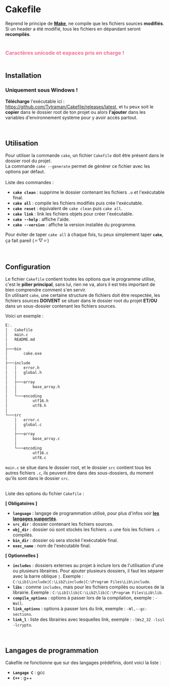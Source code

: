 # Cakefile

Reprend le principe de [**Make**](https://fr.wikipedia.org/wiki/Make), ne compile que les fichiers sources **modifiés**. Si un header a été modifié, tous les fichiers en dépandant seront **recompilés**.<br><br>
### <span style="color:#f56e92">**Caractères unicode et espaces pris en charge !**</span><br><br>
## Installation
### Uniquement sous Windows !
**Télécharge** l'exécutable ici : https://github.com/Tytraman/Cakefile/releases/latest, et tu peux soit le **copier** dans le dossier root de ton projet ou alors **l'ajouter** dans les variables d'environnement système pour y avoir accès partout.

<br>

## Utilisation
Pour utiliser la commande `cake`, un fichier `Cakefile` doit être présent dans le dossier root du projet.<br>
La commande `cake --generate` permet de générer ce fichier avec les options par défaut.<br><br>
Liste des commandes :

- **`cake clean`** : supprime le dossier contenant les fichiers `.o` et l'exécutable final.
- **`cake all`** : compile les fichiers modifiés puis crée l'exécutable.
- **`cake reset`** : équivalent de `cake clean` puis `cake all`.
- **`cake link`** : link les fichiers objets pour créer l'exécutable.
- **`cake --help`** : affiche l'aide.
- **`cake --version`** : affiche la version installée du programme.

Pour éviter de taper `cake all` à chaque fois, tu peux simplement taper **`cake`**, ça fait pareil (〃▽〃)

<br>

## Configuration
Le fichier `Cakefile` contient toutes les options que le programme utilise, c'est le **pilier principal**, sans lui, rien ne va, alors il est très important de bien comprendre comment s'en servir.<br>
En utilisant `cake`, une certaine structure de fichiers doit être respectée, les fichiers sources **DOIVENT** se situer dans le dossier root du projet **ET/OU** dans un sous-dossier contenant les fichiers sources.

Voici un exemple :
```txt
E:.
│   Cakefile
│   main.c
│   README.md
│
├───bin
│       cake.exe
│
├───include
│   │   error.h
│   │   global.h
│   │
│   ├───array
│   │       base_array.h
│   │
│   └───encoding
│           utf16.h
│           utf8.h
│           
└───src
    │   error.c
    │   global.c
    │   
    ├───array
    │       base_array.c
    │       
    └───encoding
            utf16.c
            utf8.c
```
`main.c` se situe dans le dossier root, et le dossier `src` contient tous les autres fichiers `.c`, ils peuvent être dans des sous-dossiers, du moment qu'ils sont dans le dossier `src`.<br><br>

Liste des options du fichier `Cakefile` :

**[ Obligatoires ]**
- **`language`** : langage de programmation utilisé, pour plus d'infos voir [**les langages supportés**](#head_languages).
- **`src_dir`** : dossier contenant les fichiers sources.
- **`obj_dir`** : dossier où sont stockés les fichiers `.o` une fois les fichiers `.c` compilés.
- **`bin_dir`** : dossier où sera stocké l'exécutable final.
- **`exec_name`** : nom de l'exécutable final.

**[ Optionnelles ]**
- **`includes`** : dossiers externes au projet à inclure lors de l'utilisation d'une ou plusieurs librairies. Pour ajouter plusieurs dossiers, il faut les séparer avec la barre oblique `|`. Exemple : `C:\Lib1\include|C:\Lib2\include|C:\Program Files\Lib\include`.
- **`libs`** : comme `includes`, mais pour les fichiers compilés ou sources de la librairie. Exemple : `C:\Lib1\lib|C:\Lib2\lib|C:\Program Files\Lib\lib`.
- **`compile_options`** : options à passer lors de la compilation, exemple : `-Wall`.
- **`link_options`** : options à passer lors du link, exemple : `-Wl,--gc-sections`.
- **`link_l`** : liste des librairies avec lesquelles link, exemple : `-lWs2_32 -lssl -lcrypto`.

<br>

## <a name="head_languages"></a> Langages de programmation
Cakefile ne fonctionne que sur des langages prédéfinis, dont voici la liste :
- **`Langage C`** : gcc
- **`C++`** : g++
